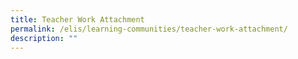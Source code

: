 ```yaml
---
title: Teacher Work Attachment
permalink: /elis/learning-communities/teacher-work-attachment/
description: ""
---
```

